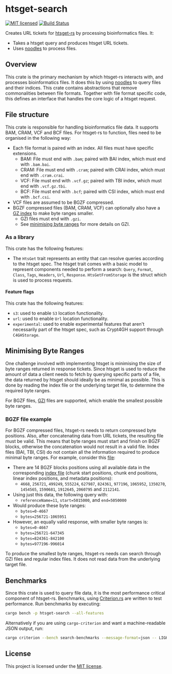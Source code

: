 # htsget-search

[![MIT licensed][mit-badge]][mit-url]
[![Build Status][actions-badge]][actions-url]

[mit-badge]: https://img.shields.io/badge/license-MIT-blue.svg
[mit-url]: https://github.com/umccr/htsget-rs/blob/main/LICENSE
[actions-badge]: https://github.com/umccr/htsget-rs/actions/workflows/action.yml/badge.svg
[actions-url]: https://github.com/umccr/htsget-rs/actions?query=workflow%3Atests+branch%3Amain

Creates URL tickets for [htsget-rs] by processing bioinformatics files. It:
* Takes a htsget query and produces htsget URL tickets.
* Uses [noodles] to process files.

[htsget-rs]: https://github.com/umccr/htsget-rs

## Overview

This crate is the primary mechanism by which htsget-rs interacts with, and processes
bioinformatics files. It does this by using [noodles] to query files and their indices.
This crate contains abstractions that remove commonalities between file formats. Together with file format 
specific code, this defines an interface that handles the core logic of a htsget request.

[noodles]: https://github.com/zaeleus/noodles

## File structure

This crate is responsible for handling bioinformatics file data. It supports BAM, CRAM, VCF and BCF files.
For htsget-rs to function, files need to be organised in the following way:

* Each file format is paired with an index. All files must have specific extensions.
    * BAM: File must end with `.bam`; paired with BAI index, which must end with `.bam.bai`.
    * CRAM: File must end with `.cram`; paired with CRAI index, which must end with `.cram.crai`.
    * VCF: File must end with `.vcf.gz`; paired with TBI index, which must end with `.vcf.gz.tbi`.
    * BCF: File must end with `.bcf`; paired with CSI index, which must end with `.bcf.csi`.
* VCF files are assumed to be BGZF compressed.
* BGZF compressed files (BAM, CRAM, VCF) can optionally also have a [GZ index][gzi] to make byte ranges smaller.
    * GZI files must end with `.gzi`.
    * See [minimising byte ranges][minimising-byte-ranges] for more details on GZI.

[gzi]: http://www.htslib.org/doc/bgzip.html#GZI_FORMAT
[minimising-byte-ranges]: #minimising-byte-ranges

### As a library

This crate has the following features:

* The `HtsGet` trait represents an entity that can resolve queries according to the htsget spec. 
The htsget trait comes with a basic model to represent components needed to perform a search: `Query`, `Format`, 
`Class`, `Tags`, `Headers`, `Url`, `Response`. `HtsGetFromStorage` is the struct which is 
used to process requests.

#### Feature flags

This crate has the following features:
* `s3`: used to enable `S3` location functionality.
* `url`: used to enable `Url` location functionality.
* `experimental`: used to enable experimental features that aren't necessarily part of the htsget spec, such as Crypt4GH support through `C4GHStorage`.

## Minimising Byte Ranges

One challenge involved with implementing htsget is  minimising the size of byte ranges returned in response
tickets. Since htsget is used to reduce the amount of data a client needs to fetch by querying specific parts of a file, 
the data returned by htsget should ideally be as minimal as possible. This is done by reading the index file or
the underlying target file, to determine the required byte ranges.

For BGZF files, [GZI][gzi] files are supported, which enable the smallest possible byte ranges.

### BGZF file example

For BGZF compressed files, htsget-rs needs to return compressed byte positions. Also, after concatenating data from URL tickets,
the resulting file must be valid. This means that byte ranges must start and finish on BGZF blocks, otherwise the concatenation
would not result in a valid file. Index files (BAI, TBI, CSI) do not contain all the information required to
produce minimal byte ranges. For example, consider this [file][example-file]:

* There are 14 BGZF blocks positions using all available data in the corresponding [index file][example-index] (chunk start positions, chunk end positions, linear index positions, and metadata positions):
    * `4668`, `256721`, `499249`, `555224`, `627987`, `824361`, `977196`, `1065952`, `1350270`, `1454565`, `1590681`, `1912645`, `2060795` and `2112141`.
* Using just this data, the following query with: 
  * `referenceName=11`, `start=5015000`, and `end=5050000`
* Would produce these byte ranges:
  * `bytes=0-4667`
  * `bytes=256721-1065951`
* However, an equally valid response, with smaller byte ranges is:
  * `bytes=0-4667`
  * `bytes=256721-647345`
  * `bytes=824361-842100`
  * `bytes=977196-996014`

To produce the smallest byte ranges, htsget-rs needs can search through GZI files and regular index files. It does not
read data from the underlying target file.

[example-file]: ../data/bam/htsnexus_test_NA12878.bam
[example-index]: ../data/bam/htsnexus_test_NA12878.bam.bai

## Benchmarks

Since this crate is used to query file data, it is the most performance critical component of htsget-rs. Benchmarks, using 
[Criterion.rs][criterion-rs] are written to test performance. Run benchmarks by executing:

```sh
cargo bench -p htsget-search --all-features
```

Alternatively if you are using `cargo-criterion` and want a machine-readable JSON output, run:

```sh
cargo criterion --bench search-benchmarks --message-format=json -- LIGHT 1> search-benchmarks.json
```

[criterion-rs]: https://github.com/bheisler/criterion.rs

## License

This project is licensed under the [MIT license][license].

[license]: LICENSE